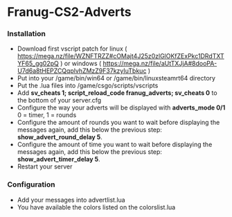 # Franug-CS2-Adverts

### Installation

* Download first vscript patch for linux ( https://mega.nz/file/WZNFTRZZ#cOMajt4J25z0zlGlOKfZExPkc1DRdTXTYF65_gg02pQ ) or windows ( https://mega.nz/file/aUtTXJjA#8dooPA-U7d6a8tHEPZCQqplvhZMzZ9F37kzyIuTbkuc )
* Put into your /game/bin/win64 or /game/bin/linuxsteamrt64 directory
* Put the .lua files into /game/csgo/scripts/vscripts
* Add **sv_cheats 1; script_reload_code franug_adverts; sv_cheats 0** to the bottom of your server.cfg
* Configure the way your adverts will be displayed with **adverts_mode 0/1** 0 = timer, 1 = rounds
* Configure the amount of rounds you want to wait before displaying the messages again, add this below the previous step: **show_advert_round_delay 5**.
* Configure the amount of time you want to wait before displaying the messages again, add this below the previous step: **show_advert_timer_delay 5**.
* Restart your server

### Configuration

* Add your messages into advertlist.lua
* You have available the colors listed on the colorslist.lua
